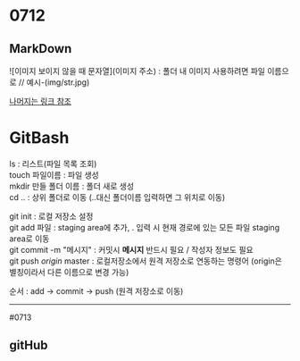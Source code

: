 # 0712
## MarkDown
![이미지 보이지 않을 때 문자열](이미지 주소) : 폴더 내 이미지 사용하려면 파일 이름으로 // 예시-(img/str.jpg)<br>

[나머지는 링크 참조](https://www.markdownguide.org/)<br>

# GitBash
ls : 리스트(파일 목록 조회)<br>
touch 파일이름 : 파일 생성<br>
mkdir 만들 폴더 이름 : 폴더 새로 생성<br>
cd .. : 상위 폴더로 이동 (..대신 폴더이름 입력하면 그 위치로 이동)<br>

git init : 로컬 저장소 설정<br>
git add 파일 : staging area에 추가, . 입력 시 현재 경로에 있는 모든 파일 staging area로 이동<br>
git commit -m "메시지" : 커밋시 **메시지** 반드시 필요 / 작성자 정보도 필요<br>
git push *origin* master : 로컬저장소에서 원격 저장소로 연동하는 명령어 (origin은 별칭이라서 다른 이름으로 변경 가능)<br>

순서 : add -> commit -> push (원격 저장소로 이동)<br>

---

#0713
## gitHub
